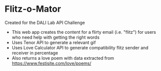 # Flitz-o-Mator
Created for the DALI Lab API Challenge
- This web app creates the content for a flirty email (i.e. "flitz") for users who need help with getting the right words
- Uses Tenor API to generate a relevant gif
- Uses Love Calculator API to generate compatibility flitz sender and receiver in percentage
- Also returns a love poem with data extracted from https://www.festisite.com/love/poems/
